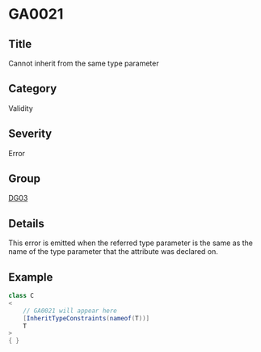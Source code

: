 # GA0021

## Title
Cannot inherit from the same type parameter

## Category
Validity

## Severity
Error

## Group
[DG03](groups/DG03.md)

## Details
This error is emitted when the referred type parameter is the same as the name of the type parameter that the attribute was declared on.

## Example
```csharp
class C
<
    // GA0021 will appear here
    [InheritTypeConstraints(nameof(T))]
    T
>
{ }
```
